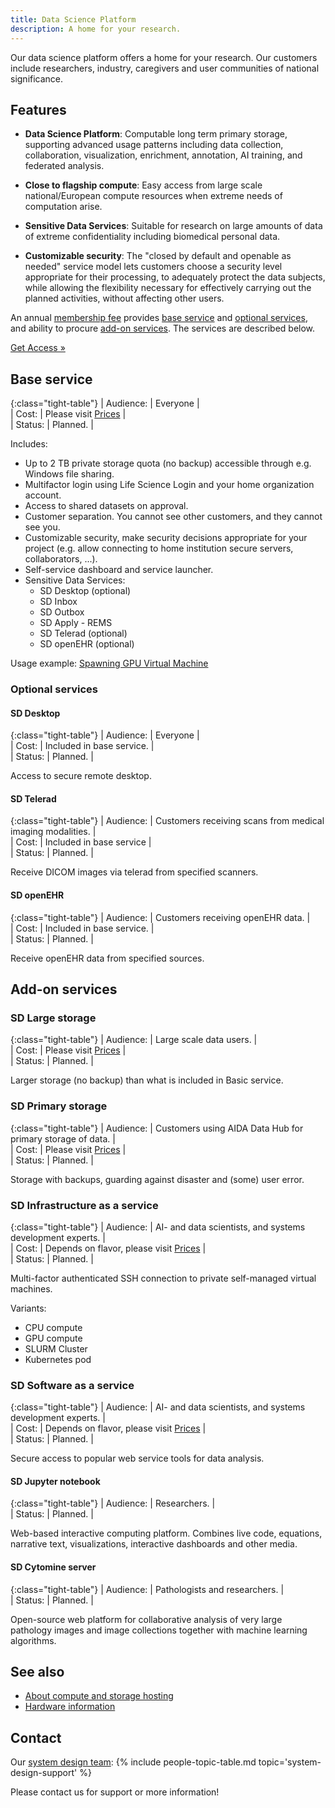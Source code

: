 ```yaml
---
title: Data Science Platform
description: A home for your research.
---
```

Our data science platform offers a home for your research. Our customers include researchers, industry, caregivers and user communities of national significance.

<!--FIXME maybe all these services should be broken out to separate pages? -->

## Features

* **Data Science Platform**: Computable long term primary storage, supporting advanced usage patterns including data collection, collaboration, visualization, enrichment, annotation, AI training, and federated analysis.

* **Close to flagship compute**: Easy access from large scale national/European compute resources when extreme needs of computation arise.  

* **Sensitive Data Services**: Suitable for research on large amounts of data of extreme confidentiality including biomedical personal data.

* **Customizable security**: The "closed by default and openable as needed" service model lets customers choose a security level appropriate for their processing, to adequately protect the data subjects, while allowing the flexibility necessary for effectively carrying out the planned activities, without affecting other users.

An annual [membership fee](../services#access) provides [base service](#base-service) and [optional services](#optional-services), and ability to procure [add-on services](#add-on-services). The services are described below.

<a class="button" href="../services#access">Get Access &raquo;</a>



## Base service

{:class="tight-table"}
| Audience: | Everyone             |  
| Cost:     | Please visit [Prices](../services#prices) |  
| Status:   | Planned.             |

Includes:
* Up to 2 TB private storage quota (no backup) accessible through e.g. Windows file sharing.
* Multifactor login using Life Science Login and your home organization account.
* Access to shared datasets on approval.
* Customer separation. You cannot see other customers, and they cannot see you.
* Customizable security, make security decisions appropriate for your project (e.g. allow connecting to home institution secure servers, collaborators, ...).
* Self-service dashboard and service launcher.
* Sensitive Data Services:
  * SD Desktop (optional)
  * SD Inbox
  * SD Outbox
  * SD Apply - REMS
  * SD Telerad (optional)
  * SD openEHR (optional)

Usage example: [Spawning GPU Virtual Machine](examples/gpu-sd-iaas-jupyter)

### Optional services

#### SD Desktop

{:class="tight-table"}
| Audience: | Everyone                  |  
| Cost:     | Included in base service. |  
| Status:   | Planned.                  |

Access to secure remote desktop.

#### SD Telerad

{:class="tight-table"}
| Audience: | Customers receiving scans from medical imaging modalities. |  
| Cost:     | Included in base service |  
| Status:   | Planned.                 |

Receive DICOM images via telerad from specified scanners.

#### SD openEHR

{:class="tight-table"}
| Audience: | Customers receiving openEHR data. |  
| Cost:     | Included in base service. |  
| Status:   | Planned.                  |

Receive openEHR data from specified sources.

## Add-on services

### SD Large storage

{:class="tight-table"}
| Audience: | Large scale data users. |  
| Cost:     | Please visit [Prices](../services#prices)  |  
| Status:   | Planned.              |

Larger storage (no backup) than what is included in Basic service.

### SD Primary storage

{:class="tight-table"}
| Audience: | Customers using AIDA Data Hub for primary storage of data. |  
| Cost:     | Please visit [Prices](../services#prices)  |  
| Status:   | Planned.              |

Storage with backups, guarding against disaster and (some) user error.

### SD Infrastructure as a service

{:class="tight-table"}
| Audience: | AI- and data scientists, and systems development experts. |  
| Cost:     | Depends on flavor, please visit [Prices](../services#prices) |  
| Status:   | Planned.                                |

Multi-factor authenticated SSH connection to private self-managed virtual machines.

Variants:
* CPU compute
* GPU compute
* SLURM Cluster
* Kubernetes pod

### SD Software as a service

{:class="tight-table"}
| Audience: | AI- and data scientists, and systems development experts. |  
| Cost:     | Depends on flavor, please visit [Prices](../services#prices) |  
| Status:   | Planned.                                |

Secure access to popular web service tools for data analysis.

#### SD Jupyter notebook

{:class="tight-table"}
| Audience: | Researchers.          |  
| Status:   | Planned.              |

Web-based interactive computing platform. Combines live code, equations, narrative text, visualizations, interactive dashboards and other media.

#### SD Cytomine server

{:class="tight-table"}
| Audience: | Pathologists and researchers. |  
| Status:   | Planned.                      |

Open-source web platform for collaborative analysis of very large pathology images and image collections together with machine learning algorithms.

## See also
* [About compute and storage hosting](../about/hosting)
* [Hardware information](hardware)

## Contact
Our [system design team](../people#economy):
{% include people-topic-table.md topic='system-design-support' %}

Please contact us for support or more information!
